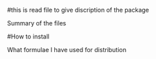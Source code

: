 #this is read file to give discription of the package

Summary of the files

#How to install

What formulae I have used for distribution 
